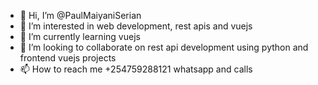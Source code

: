 - 👋 Hi, I’m @PaulMaiyaniSerian
- 👀 I’m interested in web development, rest apis and vuejs
- 🌱 I’m currently learning vuejs 
- 💞️ I’m looking to collaborate on rest api development using python and frontend vuejs projects
- 📫 How to reach me +254759288121 whatsapp and calls

<!---
PaulMaiyaniSerian/PaulMaiyaniSerian is a ✨ special ✨ repository because its `README.md` (this file) appears on your GitHub profile.
You can click the Preview link to take a look at your changes.
--->
